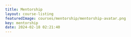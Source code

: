 ```yaml
---
title: Mentorship
layout: course-listing
featuredImage: courses/mentorship/mentorship-avatar.png
key: mentorship
date: 2024-02-18 02:21:40
---
```

